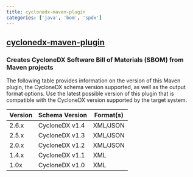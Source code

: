 ```yaml
---
title: cyclonedx-maven-plugin
categories: ['java', 'bom', 'spdx']
---
```

## [cyclonedx-maven-plugin](https://github.com/CycloneDX/cyclonedx-maven-plugin)

### Creates CycloneDX Software Bill of Materials (SBOM) from Maven projects


The following table provides information on the version of this Maven plugin, the CycloneDX schema version supported, 
as well as the output format options. Use the latest possible version of this plugin that is compatible with 
the CycloneDX version supported by the target system.

| Version | Schema Version | Format(s) |
| ------- | -------------- | --------- |
| 2.6.x | CycloneDX v1.4 | XML/JSON |
| 2.5.x | CycloneDX v1.3 | XML/JSON |
| 2.0.x | CycloneDX v1.2 | XML/JSON |
| 1.4.x | CycloneDX v1.1 | XML |
| 1.0x | CycloneDX v1.0 | XML |
